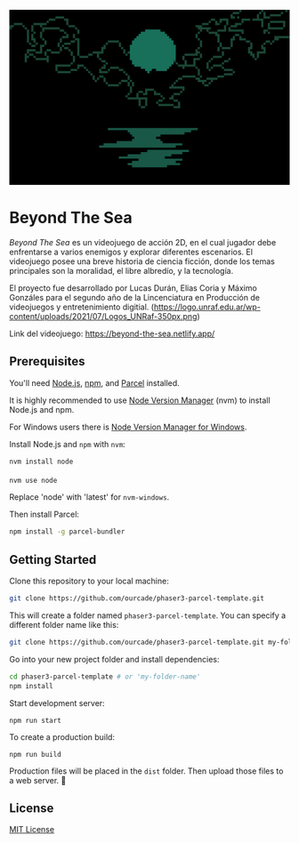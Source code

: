![phaser3-parceljs-template](https://github.com/lucasduran3/Beyond_The_Sea/blob/main/public/assets/sprites/mainMenuBg.png)

# Beyond The Sea

_Beyond The Sea_ es un videojuego de acción 2D, en el cual jugador debe enfrentarse a varios enemigos y explorar diferentes escenarios.
El videojuego posee una breve historia de ciencia ficción, donde los temas principales son la moralidad, el libre albredío, y la tecnología.

El proyecto fue desarrollado por Lucas Durán, Elias Coria y Máximo Gonzáles para el segundo año de la Lincenciatura en Producción de videojuegos y entretenimiento digitial.
(https://logo.unraf.edu.ar/wp-content/uploads/2021/07/Logos_UNRaf-350px.png)

Link del videojuego: https://beyond-the-sea.netlify.app/

## Prerequisites

You'll need [Node.js](https://nodejs.org/en/), [npm](https://www.npmjs.com/), and [Parcel](https://parceljs.org/) installed.

It is highly recommended to use [Node Version Manager](https://github.com/nvm-sh/nvm) (nvm) to install Node.js and npm.

For Windows users there is [Node Version Manager for Windows](https://github.com/coreybutler/nvm-windows).

Install Node.js and `npm` with `nvm`:

```bash
nvm install node

nvm use node
```

Replace 'node' with 'latest' for `nvm-windows`.

Then install Parcel:

```bash
npm install -g parcel-bundler
```

## Getting Started

Clone this repository to your local machine:

```bash
git clone https://github.com/ourcade/phaser3-parcel-template.git
```

This will create a folder named `phaser3-parcel-template`. You can specify a different folder name like this:

```bash
git clone https://github.com/ourcade/phaser3-parcel-template.git my-folder-name
```

Go into your new project folder and install dependencies:

```bash
cd phaser3-parcel-template # or 'my-folder-name'
npm install
```

Start development server:

```
npm run start
```

To create a production build:

```
npm run build
```

Production files will be placed in the `dist` folder. Then upload those files to a web server. 🎉

## License

[MIT License](https://github.com/ourcade/phaser3-parcel-template/blob/master/LICENSE)
